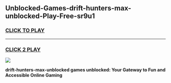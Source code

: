 
## Unblocked-Games-drift-hunters-max-unblocked-Play-Free-sr9u1
<h3>
<a href="https://premium76.site?title=drift-hunters-max-unblocked&ref=18A1">CLICK TO PLAY</a></h3>
<hr>

<h3>
<a href="https://premium76.site?title=drift-hunters-max-unblocked&ref=18A1">CLICK 2 PLAY</a>
  
</h3>

<a href="https://premium76.site?title=drift-hunters-max-unblocked&ref=18A1"><img src="https://clearcache.store/games.png"></a>


**drift-hunters-max-unblocked games unblocked: Your Gateway to Fun and Accessible Online Gaming**
